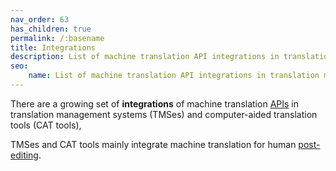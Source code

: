```yaml
---
nav_order: 63
has_children: true
permalink: /:basename
title: Integrations
description: List of machine translation API integrations in translation management systems and computer-aided translation tools
seo:
    name: List of machine translation API integrations in translation management systems and computer-aided translation tools
---
```


There are a growing set of **integrations** of machine translation [APIs](/apis) in
translation management systems (TMSes) and computer-aided translation tools (CAT tools), 

TMSes and CAT tools mainly integrate machine translation for human [post-editing](/post-editing).
